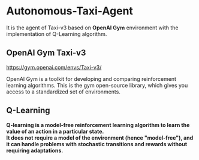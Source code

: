 # Autonomous-Taxi-Agent
It is the agent of Taxi-v3 based on **OpenAI Gym** environment with the implementation of Q-Learning algorithm.

## OpenAI Gym Taxi-v3
https://gym.openai.com/envs/Taxi-v3/<br>

OpenAI Gym is a toolkit for developing and comparing reinforcement learning algorithms. This is the gym open-source library, which gives you access to a standardized set of environments.

## Q-Learning
**Q-learning is a model-free reinforcement learning algorithm to learn the value of an action in a particular state. <br>
It does not require a model of the environment (hence "model-free"), and it can handle problems with stochastic transitions and rewards without requiring adaptations.**
